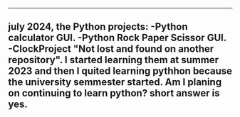 ----------------------------------------------------------
july 2024,
the Python projects: -Python calculator GUI.
                     -Python Rock Paper Scissor GUI. 
                     -ClockProject "Not lost and found on another repository".
I started learning them at summer 2023 and then I quited learning pythhon because the university semmester started.
Am I planing on continuing to learn python? short answer is yes.
---------------------------------------------------------
